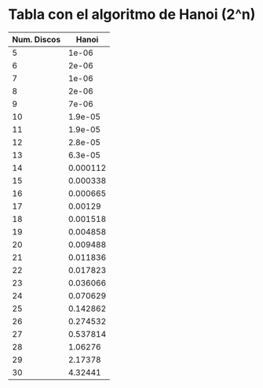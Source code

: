 # Tabla con el algoritmo de Hanoi (2^n)

| Num. Discos | Hanoi |
|-------------|-------|
|5|1e-06|
|6|2e-06|
|7|1e-06|
|8|2e-06|
|9|7e-06|
|10|1.9e-05|
|11|1.9e-05|
|12|2.8e-05|
|13|6.3e-05|
|14|0.000112|
|15|0.000338|
|16|0.000665|
|17|0.00129|
|18|0.001518|
|19|0.004858|
|20|0.009488|
|21|0.011836|
|22|0.017823|
|23|0.036066|
|24|0.070629|
|25|0.142862|
|26|0.274532|
|27|0.537814|
|28|1.06276|
|29|2.17378|
|30|4.32441|
